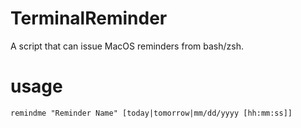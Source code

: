 # TerminalReminder
 A script that can issue MacOS reminders from bash/zsh.

# usage
```
remindme "Reminder Name" [today|tomorrow|mm/dd/yyyy [hh:mm:ss]]
```

